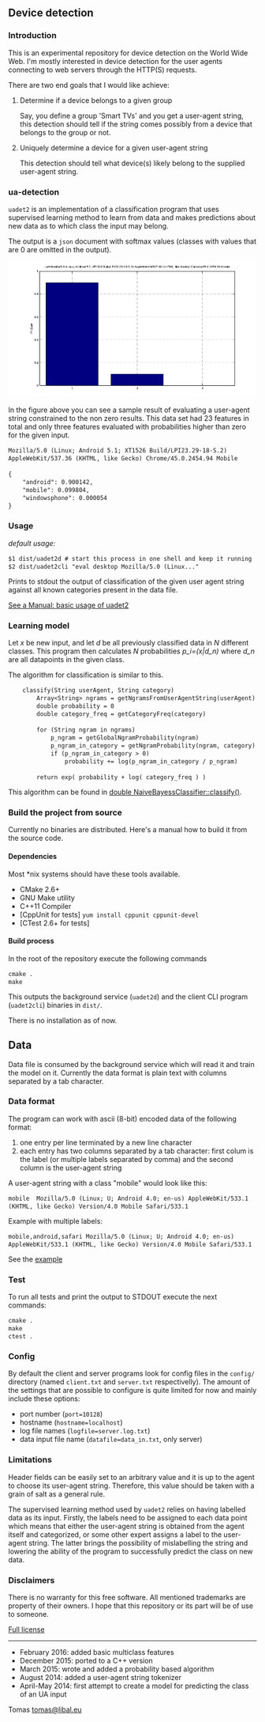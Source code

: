 ## Device detection

### Introduction

This is an experimental repository for device detection on the World Wide
Web. I'm mostly interested in device detection for the user agents connecting
to web servers through the HTTP(S) requests.

There are two end goals that I would like achieve:

1. Determine if a device belongs to a given group

   Say, you define a group 'Smart TVs' and you get a user-agent string, this
   detection should tell if the string comes possibly from a device that belongs to
   the group or not.

2. Uniquely determine a device for a given user-agent string

   This detection should tell what device(s) likely belong to the supplied user-agent
   string.
   
### ua-detection

`uadet2` is an implementation of a classification program that uses supervised
learning method to learn from data and makes predictions about new data as to which
class the input may belong.

The output is a `json` document with softmax values (classes with values that are 0 are omitted in the output).

![Sample result](/doc/sample_uadet.png)

In the figure above you can see a sample result of evaluating a user-agent string constrained to the non zero results. This data set had 23 features in total and only three features evaluated with probabilities higher than zero for the given input.


```
Mozilla/5.0 (Linux; Android 5.1; XT1526 Build/LPI23.29-18-S.2) AppleWebKit/537.36 (KHTML, like Gecko) Chrome/45.0.2454.94 Mobile

{
    "android": 0.900142,
    "mobile": 0.099804,
    "windowsphone": 0.000054
}

```

### Usage

*default usage:*

    $1 dist/uadet2d # start this process in one shell and keep it running
    $2 dist/uadet2cli "eval desktop Mozilla/5.0 (Linux..."

Prints to stdout the output of classification of the given user agent string 
against all known categories present in the data file.

[See a Manual: basic usage of uadet2](doc/uadet.md)

### Learning model

Let *x* be new input, and let *d* be all previously classified data in *N* different classes. This program then calculates *N* probabilities *p_i=(x|d_n)* where *d_n* are all datapoints in the given class.

The algorithm for classification is similar to this.

```
    classify(String userAgent, String category)
        Array<String> ngrams = getNgramsFromUserAgentString(userAgent)
        double probability = 0
        double category_freq = getCategoryFreq(category)
        
        for (String ngram in ngrams)
            p_ngram = getGlobalNgramProbability(ngram)
            p_ngram_in_category = getNgramProbability(ngram, category)
            if (p_ngram_in_category > 0)
                probability += log(p_ngram_in_category / p_ngram)
        
        return exp( probability + log( category_freq ) )
```

This algorithm can be found in [double NaiveBayessClassifier::classify()](/src/NaiveBayessClassifier/src/NaiveBayessClassifier.cpp#L177).

### Build the project from source

Currently no binaries are distributed. Here's a manual how to build it from the source code.

#### Dependencies

Most *nix systems should have these tools available.

- CMake 2.6+
- GNU Make utility
- C++11 Compiler
- [CppUnit for tests] `yum install cppunit cppunit-devel`
- [CTest 2.6+ for tests]

#### Build process

In the root of the repository execute the following commands

    cmake .
    make

This outputs the background service (`uadet2d`) and the client CLI program (`uadet2cli`) binaries in `dist/`.

There is no installation as of now.


## Data

Data file is consumed by the background service which will read it and train the model on it. Currently the data format is plain text with columns separated by a tab character.

### Data format

The program can work with ascii (8-bit) encoded data of the following format:

1. one entry per line terminated by a new line character
2. each entry has two columns separated by a tab character: first colum is the label (or multiple labels separated by comma) and the second column is the user-agent string

A user-agent string with a class "mobile" would look like this:

    mobile  Mozilla/5.0 (Linux; U; Android 4.0; en-us) AppleWebKit/533.1 (KHTML, like Gecko) Version/4.0 Mobile Safari/533.1
    
Example with multiple labels:

    mobile,android,safari Mozilla/5.0 (Linux; U; Android 4.0; en-us) AppleWebKit/533.1 (KHTML, like Gecko) Version/4.0 Mobile Safari/533.1

See the [example](/data_in.txt) 

### Test

To run all tests and print the output to STDOUT execute the next commands:

    cmake .
    make
    ctest .
    
### Config

By default the client and server programs look for config files in the `config/` directory (named `client.txt` and `server.txt` respectivelly). 
The amount of the settings that are possible to configure is quite limited for now and mainly include these options:

- port number (`port=10128`)
- hostname (`hostname=localhost`)
- log file names (`logfile=server.log.txt`)
- data input file name (`datafile=data_in.txt`, only server)

### Limitations

Header fields can be easily set to an arbitrary value and it is up to the agent to choose its user-agent string. Therefore, this value should be taken with a grain of salt as a general rule.

The supervised learning method used by `uadet2` relies on having labelled data as its input. Firstly, the labels need to be assigned to each data point which means that either the user-agent string is obtained from the agent itself and categorized, or some other expert assigns a label to the user-agent string. The latter brings the possibility of mislabelling the string and lowering the ability of the program to successfully predict the class on new data.

### Disclaimers

There is no warranty for this free software. All mentioned trademarks are property
of their owners. I hope that this repository or its part will be of use to someone.

[Full license](https://github.com/tomaslibal/ua-detection/blob/master/LICENSE)

---

- February 2016: added basic multiclass features
- December 2015: ported to a C++ version
- March 2015: wrote and added a probability based algorithm
- August 2014: added a user-agent string tokenizer
- April-May 2014: first attempt to create a model for predicting the class of an UA input

Tomas <tomas@libal.eu>
